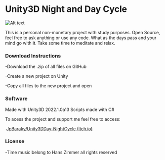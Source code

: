 <p></p> <h1>Unity3D Night and Day Cycle</h1>



![Alt text](https://github.com/JpBaraky/Unity3DDay-NightCycle/blob/main/game.png)

<p>This is a personal non-monetary project with study purposes. Open Source, feel free to ask anything or use any code. What as the days pass and your mind go with it. Take some time to meditate and relax. </p> 
<h3>Download Instructions</h3>
<p>-Download the .zip of all files on GitHub</p> <p>-Create a new project on Unity</p>
<p>-Copy all files to the new project and open</p>
<h3>Software</h3>
<p>Made with Unity3D 2022.1.0a13 Scripts made with C# </p>
<p>To acess the project and support me feel free to&nbsp;access: </p>
<p>&nbsp;<a href=https:"//jpbaraky.itch.io/unity3d-night-and-day-demo">JpBaraky/Unity3DDay-NightCycle (Itch.io)</a> </p>
<h3>License</h3> 
<p>-Time music belong to Hans Zimmer all rights reserved </p>

